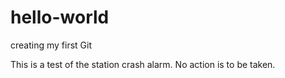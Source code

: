 # hello-world
creating my first Git

This is a test of the station crash alarm. No action is to be taken.
